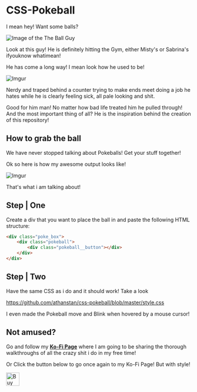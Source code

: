 # CSS-Pokeball
I mean hey! Want some balls?

![Image of the The Ball Guy](https://i.redd.it/hz7nuf4abr341.jpg)

Look at this guy! He is definitely hitting the Gym, either Misty's or Sabrina's ifyouknow whatimean! 

He has come a long way! I mean look how he used to be!

![Imgur](https://i.imgur.com/QbrqFAC.png#ballguy)

Nerdy and traped behind a counter trying to make ends meet doing a job he hates while he is clearly feeling sick, all pale looking and shit. 

Good for him man! No matter how bad life treated him he pulled through! 
And the most important thing of all? He is the inspiration behind the creation of this repository! 

## How to grab the ball

We have never stopped talking about Pokeballs! Get your stuff together! 

Ok so here is how my awesome output looks like! 

![Imgur](https://i.imgur.com/gFLba0Y.png) 

That's what i am talking about! 

## Step | One 

Create a div that you want to place the ball in and paste the following HTML structure: 

```html
<div class="poke_box">
    <div class="pokeball">
        <div class="pokeball__button"></div>
    </div>   
</div>
```


## Step | Two

Have the same CSS as i do and it should work! Take a look 

https://github.com/athanstan/css-pokeball/blob/master/style.css 

I even made the Pokeball move and Blink when hovered by a mouse cursor! 


## Not amused? 

Go and follow my **<a href='https://ko-fi.com/thanos_stantz' target='_blank'>Ko-Fi Page</a>** where I am going to be sharing the thorough walkthroughs of all the crazy shit i do in my free time! 

Or Click the button below to go once again to my Ko-Fi Page! But with style! 

<a href='https://ko-fi.com/G2G31GJ3P' target='_blank'><img height='36' style='border:0px;height:36px;' src='https://az743702.vo.msecnd.net/cdn/kofi3.png?v=2' border='0' alt='Buy Me a Coffee at ko-fi.com' /></a>